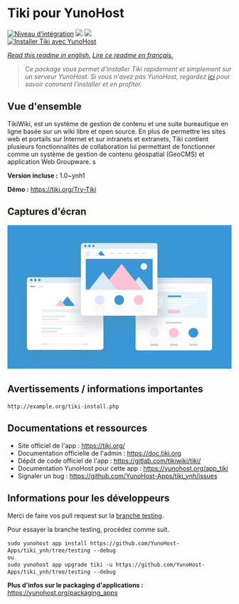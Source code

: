# Tiki pour YunoHost

[![Niveau d'intégration](https://dash.yunohost.org/integration/tiki.svg)](https://dash.yunohost.org/appci/app/tiki) ![](https://ci-apps.yunohost.org/ci/badges/tiki.status.svg) ![](https://ci-apps.yunohost.org/ci/badges/tiki.maintain.svg)  
[![Installer Tiki avec YunoHost](https://install-app.yunohost.org/install-with-yunohost.svg)](https://install-app.yunohost.org/?app=tiki)

*[Read this readme in english.](./README.md)*
*[Lire ce readme en français.](./README_fr.md)*

> *Ce package vous permet d'installer Tiki rapidement et simplement sur un serveur YunoHost.
Si vous n'avez pas YunoHost, regardez [ici](https://yunohost.org/#/install) pour savoir comment l'installer et en profiter.*

## Vue d'ensemble

TikiWiki, est un système de gestion de contenu et une suite bureautique en ligne basée sur un wiki libre et open source. En plus de permettre les sites web et portails sur Internet et sur intranets et extranets, Tiki contient plusieurs fonctionnalités de collaboration lui permettant de fonctionner comme un système de gestion de contenu géospatial (GeoCMS) et application Web Groupware. s

**Version incluse :** 1.0~ynh1

**Démo :** https://tiki.org/Try-Tiki

## Captures d'écran

![](./doc/screenshots/example.jpg)

## Avertissements / informations importantes

`http://example.org/tiki-install.php`
## Documentations et ressources

* Site officiel de l'app : https://tiki.org/
* Documentation officielle de l'admin : https://doc.tiki.org
* Dépôt de code officiel de l'app : https://gitlab.com/tikiwiki/tiki/
* Documentation YunoHost pour cette app : https://yunohost.org/app_tiki
* Signaler un bug : https://github.com/YunoHost-Apps/tiki_ynh/issues

## Informations pour les développeurs

Merci de faire vos pull request sur la [branche testing](https://github.com/YunoHost-Apps/tiki_ynh/tree/testing).

Pour essayer la branche testing, procédez comme suit.
```
sudo yunohost app install https://github.com/YunoHost-Apps/tiki_ynh/tree/testing --debug
ou
sudo yunohost app upgrade tiki -u https://github.com/YunoHost-Apps/tiki_ynh/tree/testing --debug
```

**Plus d'infos sur le packaging d'applications :** https://yunohost.org/packaging_apps